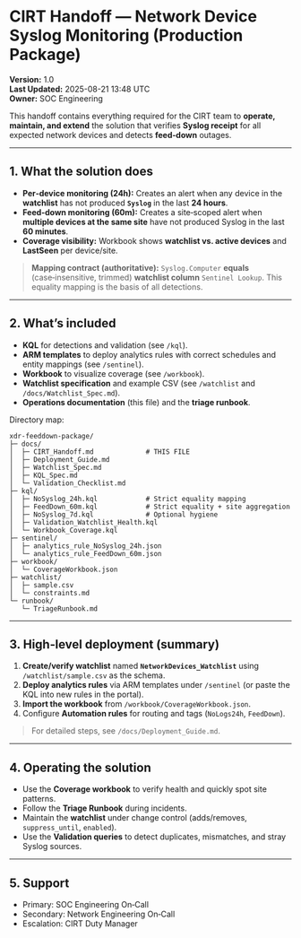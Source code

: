 # CIRT Handoff — Network Device Syslog Monitoring (Production Package)
**Version:** 1.0  
**Last Updated:** 2025-08-21 13:48 UTC  
**Owner:** SOC Engineering

This handoff contains everything required for the CIRT team to **operate, maintain, and extend** the solution that verifies **Syslog receipt** for all expected network devices and detects **feed‑down** outages.

---

## 1. What the solution does
- **Per‑device monitoring (24h):** Creates an alert when any device in the **watchlist** has not produced **`Syslog`** in the last **24 hours**.
- **Feed‑down monitoring (60m):** Creates a site‑scoped alert when **multiple devices at the same site** have not produced Syslog in the last **60 minutes**.
- **Coverage visibility:** Workbook shows **watchlist vs. active devices** and **LastSeen** per device/site.

> **Mapping contract (authoritative):** `Syslog.Computer` **equals** (case‑insensitive, trimmed) **watchlist column** `Sentinel Lookup`. This equality mapping is the basis of all detections.

---

## 2. What’s included
- **KQL** for detections and validation (see `/kql`).  
- **ARM templates** to deploy analytics rules with correct schedules and entity mappings (see `/sentinel`).  
- **Workbook** to visualize coverage (see `/workbook`).  
- **Watchlist specification** and example CSV (see `/watchlist` and `/docs/Watchlist_Spec.md`).  
- **Operations documentation** (this file) and the **triage runbook**.

Directory map:
```
xdr-feeddown-package/
├─ docs/
│  ├─ CIRT_Handoff.md             # THIS FILE
│  ├─ Deployment_Guide.md
│  ├─ Watchlist_Spec.md
│  ├─ KQL_Spec.md
│  └─ Validation_Checklist.md
├─ kql/
│  ├─ NoSyslog_24h.kql            # Strict equality mapping
│  ├─ FeedDown_60m.kql            # Strict equality + site aggregation
│  ├─ NoSyslog_7d.kql             # Optional hygiene
│  ├─ Validation_Watchlist_Health.kql
│  └─ Workbook_Coverage.kql
├─ sentinel/
│  ├─ analytics_rule_NoSyslog_24h.json
│  └─ analytics_rule_FeedDown_60m.json
├─ workbook/
│  └─ CoverageWorkbook.json
├─ watchlist/
│  ├─ sample.csv
│  └─ constraints.md
└─ runbook/
   └─ TriageRunbook.md
```

---

## 3. High‑level deployment (summary)
1. **Create/verify watchlist** named **`NetworkDevices_Watchlist`** using `/watchlist/sample.csv` as the schema.  
2. **Deploy analytics rules** via ARM templates under `/sentinel` (or paste the KQL into new rules in the portal).  
3. **Import the workbook** from `/workbook/CoverageWorkbook.json`.  
4. Configure **Automation rules** for routing and tags (`NoLogs24h`, `FeedDown`).

> For detailed steps, see `/docs/Deployment_Guide.md`.

---

## 4. Operating the solution
- Use the **Coverage workbook** to verify health and quickly spot site patterns.  
- Follow the **Triage Runbook** during incidents.  
- Maintain the **watchlist** under change control (adds/removes, `suppress_until`, `enabled`).  
- Use the **Validation queries** to detect duplicates, mismatches, and stray Syslog sources.

---

## 5. Support
- Primary: SOC Engineering On‑Call  
- Secondary: Network Engineering On‑Call  
- Escalation: CIRT Duty Manager
